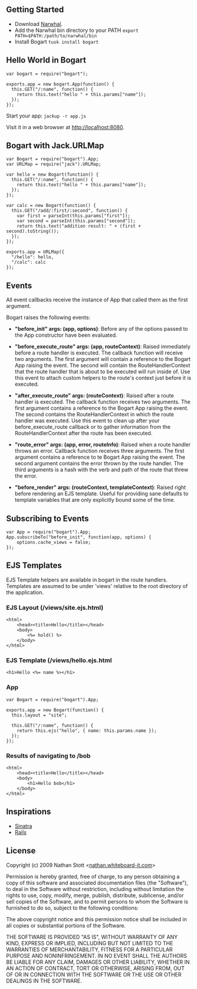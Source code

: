 ## Getting Started

* Download [Narwhal](http://github.com/tlrobinson/narwhal/tree/master).
* Add the Narwhal bin directory to your PATH `export PATH=$PATH:/path/to/narwhal/bin`
* Install Bogart `tusk install bogart`

## Hello World in Bogart

    var bogart = require("bogart");

    exports.app = new bogart.App(function() {
      this.GET("/:name", function() {
        return this.text("hello " + this.params["name"]);
      });
    });

Start your app: `jackup -r app.js`

Visit it in a web browser at [http://localhost:8080](http://localhost:8080).

## Bogart with Jack.URLMap

    var Bogart = require("bogart").App;
    var URLMap = require("jack").URLMap;

    var hello = new Bogart(function() {
      this.GET("/:name", function() {
        return this.text("hello " + this.params["name"]);
      });
    });

    var calc = new Bogart(function() {
      this.GET("/add/:first/:second", function() {
        var first = parseInt(this.params["first"]);
        var second = parseInt(this.params["second"]);
        return this.text("addition result: " + (first + second).toString());
      });
    });

    exports.app = URLMap({
      "/hello": hello,
      "/calc": calc
    });

## Events

All event callbacks receive the instance of App that called them as the first argument.

Bogart raises the following events:

* **"before_init" args: (app, options)**: Before any of the options passed to
  the App constructor have been evaluated.

* **"before_execute_route" args: (app, routeContext)**: Raised immediately before a
  route handler is executed.  The callback function will receive two arguments.
  The first argument will contain a reference to the Bogart App raising the
  event.  The second will contain the RouteHandlerContext that the route handler
  that is about to be executed will run inside of.  Use this event to attach
  custom helpers to the route's context just before it is executed.

* **"after_execute_route" args: (routeContext)**: Raised after a route handler
  is executed.  The callback function receives two arguments.  The first
  argument contains a reference to the Bogart App raising the event.  The second
  contains the RouteHandlerContext in which the route handler was executed.  Use
  this event to clean up after your before_execute_route callback or to gather
  information from the RouteHandlerContext after the route has been executed.

* **"route_error" args: (app, error, routeInfo)**: Raised when a route handler
  throws an error.  Callback function receives three arguments.  The first
  argument contains a reference to te Bogart App raising the event.  The second
  argument contains the error thrown by the route handler.  The third arguments
  is a hash with the verb and path of the route that threw the error.

* **"before_render" args: (routeContext, templateContext)**: Raised right before
  rendering an EJS template. Useful for providing sane defaults to template
  variables that are only explicitly bound some of the time.

## Subscribing to Events

    var App = require("bogart").App;
    App.subscribeTo("before_init", function(app, options) {
        options.cache_views = false;
    });

## EJS Templates

EJS Template helpers are available in bogart in the route handlers.  Templates are assumed to be under 'views' relative
to the root directory of the application.

### EJS Layout (/views/site.ejs.html)

    <html>
        <head><title>Hello</title></head>
        <body>
            <%= hold() %>
        </body>
    </html>

### EJS Template (/views/hello.ejs.html

    <h1>Hello <%= name %></h1>

### App

    var Bogart = require("bogart").App;

    exports.app = new Bogart(function() {
      this.layout = "site";

      this.GET("/:name", function() {
        return this.ejs("hello", { name: this.params.name });
      });
    });

### Results of navigating to /bob

    <html>
        <head><title>Hello</title></head>
        <body>
            <h1>Hello bob</h1>
        </body>
    </html>

## Inspirations

* [Sinatra](http://www.sinatrarb.com/)
* [Rails](http://rubyonrails.org/)

## License

Copyright (c) 2009 Nathan Stott <[nathan.whiteboard-it.com](http://nathan.whiteboard-it.com/)\>

Permission is hereby granted, free of charge, to any person obtaining a copy
of this software and associated documentation files (the "Software"), to
deal in the Software without restriction, including without limitation the
rights to use, copy, modify, merge, publish, distribute, sublicense, and/or
sell copies of the Software, and to permit persons to whom the Software is
furnished to do so, subject to the following conditions:

The above copyright notice and this permission notice shall be included in
all copies or substantial portions of the Software.

THE SOFTWARE IS PROVIDED "AS IS", WITHOUT WARRANTY OF ANY KIND, EXPRESS OR
IMPLIED, INCLUDING BUT NOT LIMITED TO THE WARRANTIES OF MERCHANTABILITY,
FITNESS FOR A PARTICULAR PURPOSE AND NONINFRINGEMENT. IN NO EVENT SHALL
THE AUTHORS BE LIABLE FOR ANY CLAIM, DAMAGES OR OTHER LIABILITY, WHETHER
IN AN ACTION OF CONTRACT, TORT OR OTHERWISE, ARISING FROM, OUT OF OR IN
CONNECTION WITH THE SOFTWARE OR THE USE OR OTHER DEALINGS IN THE SOFTWARE.
